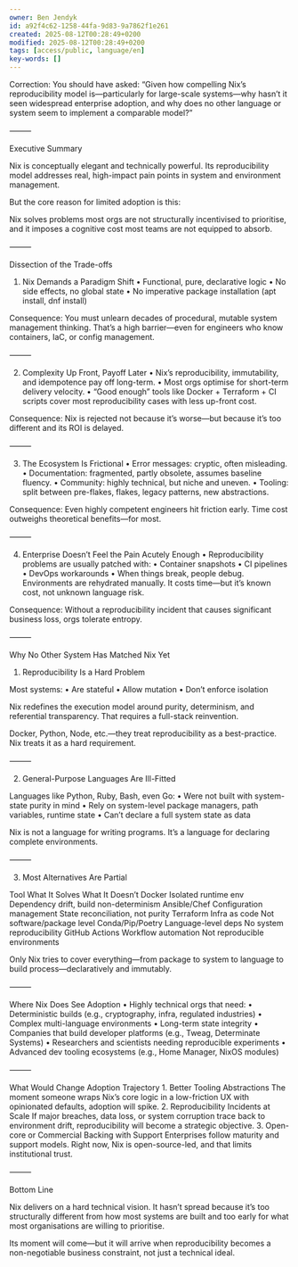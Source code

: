 ```yaml
---
owner: Ben Jendyk
id: a92f4c62-1258-44fa-9d83-9a7862f1e261
created: 2025-08-12T00:28:49+0200
modified: 2025-08-12T00:28:49+0200
tags: [access/public, language/en]
key-words: []
---
```


Correction: You should have asked: “Given how compelling Nix’s reproducibility model is—particularly for large-scale systems—why hasn’t it seen widespread enterprise adoption, and why does no other language or system seem to implement a comparable model?”

⸻

Executive Summary

Nix is conceptually elegant and technically powerful. Its reproducibility model addresses real, high-impact pain points in system and environment management.

But the core reason for limited adoption is this:

Nix solves problems most orgs are not structurally incentivised to prioritise, and it imposes a cognitive cost most teams are not equipped to absorb.

⸻

Dissection of the Trade-offs

1. Nix Demands a Paradigm Shift
	•	Functional, pure, declarative logic
	•	No side effects, no global state
	•	No imperative package installation (apt install, dnf install)

Consequence:
You must unlearn decades of procedural, mutable system management thinking.
That’s a high barrier—even for engineers who know containers, IaC, or config management.

⸻

2. Complexity Up Front, Payoff Later
	•	Nix’s reproducibility, immutability, and idempotence pay off long-term.
	•	Most orgs optimise for short-term delivery velocity.
	•	“Good enough” tools like Docker + Terraform + CI scripts cover most reproducibility cases with less up-front cost.

Consequence:
Nix is rejected not because it’s worse—but because it’s too different and its ROI is delayed.

⸻

3. The Ecosystem Is Frictional
	•	Error messages: cryptic, often misleading.
	•	Documentation: fragmented, partly obsolete, assumes baseline fluency.
	•	Community: highly technical, but niche and uneven.
	•	Tooling: split between pre-flakes, flakes, legacy patterns, new abstractions.

Consequence:
Even highly competent engineers hit friction early. Time cost outweighs theoretical benefits—for most.

⸻

4. Enterprise Doesn’t Feel the Pain Acutely Enough
	•	Reproducibility problems are usually patched with:
	•	Container snapshots
	•	CI pipelines
	•	DevOps workarounds
	•	When things break, people debug. Environments are rehydrated manually. It costs time—but it’s known cost, not unknown language risk.

Consequence:
Without a reproducibility incident that causes significant business loss, orgs tolerate entropy.

⸻

Why No Other System Has Matched Nix Yet

1. Reproducibility Is a Hard Problem

Most systems:
	•	Are stateful
	•	Allow mutation
	•	Don’t enforce isolation

Nix redefines the execution model around purity, determinism, and referential transparency. That requires a full-stack reinvention.

Docker, Python, Node, etc.—they treat reproducibility as a best-practice.
Nix treats it as a hard requirement.

⸻

2. General-Purpose Languages Are Ill-Fitted

Languages like Python, Ruby, Bash, even Go:
	•	Were not built with system-state purity in mind
	•	Rely on system-level package managers, path variables, runtime state
	•	Can’t declare a full system state as data

Nix is not a language for writing programs. It’s a language for declaring complete environments.

⸻

3. Most Alternatives Are Partial

Tool	What It Solves	What It Doesn’t
Docker	Isolated runtime env	Dependency drift, build non-determinism
Ansible/Chef	Configuration management	State reconciliation, not purity
Terraform	Infra as code	Not software/package level
Conda/Pip/Poetry	Language-level deps	No system reproducibility
GitHub Actions	Workflow automation	Not reproducible environments

Only Nix tries to cover everything—from package to system to language to build process—declaratively and immutably.

⸻

Where Nix Does See Adoption
	•	Highly technical orgs that need:
	•	Deterministic builds (e.g., cryptography, infra, regulated industries)
	•	Complex multi-language environments
	•	Long-term state integrity
	•	Companies that build developer platforms (e.g., Tweag, Determinate Systems)
	•	Researchers and scientists needing reproducible experiments
	•	Advanced dev tooling ecosystems (e.g., Home Manager, NixOS modules)

⸻

What Would Change Adoption Trajectory
	1.	Better Tooling Abstractions
The moment someone wraps Nix’s core logic in a low-friction UX with opinionated defaults, adoption will spike.
	2.	Reproducibility Incidents at Scale
If major breaches, data loss, or system corruption trace back to environment drift, reproducibility will become a strategic objective.
	3.	Open-core or Commercial Backing with Support
Enterprises follow maturity and support models. Right now, Nix is open-source-led, and that limits institutional trust.

⸻

Bottom Line

Nix delivers on a hard technical vision.
It hasn’t spread because it’s too structurally different from how most systems are built and too early for what most organisations are willing to prioritise.

Its moment will come—but it will arrive when reproducibility becomes a non-negotiable business constraint, not just a technical ideal.